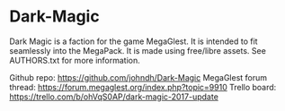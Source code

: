 # Dark-Magic

Dark Magic is a faction for the game MegaGlest.  It is intended to fit seamlessly into the MegaPack.  It is made using free/libre assets.  See AUTHORS.txt for more information.

Github repo: https://github.com/johndh/Dark-Magic
MegaGlest forum thread: https://forum.megaglest.org/index.php?topic=9910
Trello board: https://trello.com/b/ohVqS0AP/dark-magic-2017-update

